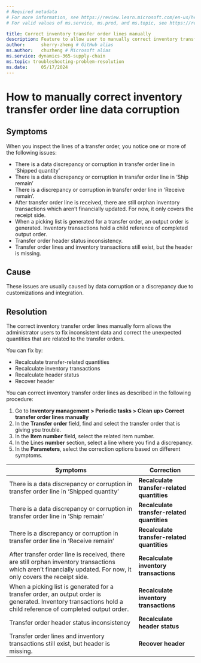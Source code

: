 ```yaml
---
# Required metadata
# For more information, see https://review.learn.microsoft.com/en-us/help/platform/learn-editor-add-metadata?branch=main
# For valid values of ms.service, ms.prod, and ms.topic, see https://review.learn.microsoft.com/en-us/help/platform/metadata-taxonomies?branch=main

title: Correct inventory transfer order lines manually
description: Feature to allow user to manually correct inventory transfer order line data corruption
author:      sherry-zheng # GitHub alias
ms.author:   chuzheng # Microsoft alias
ms.service: dynamics-365-supply-chain
ms.topic: troubleshooting-problem-resolution
ms.date:     05/17/2024
---
```

# How to manually correct inventory transfer order line data corruption

## Symptoms

When you inspect the lines of a transfer order, you notice one or more of the following issues:

- There is a data discrepancy or corruption in transfer order line in ‘Shipped quantity’
- There is a data discrepancy or corruption in transfer order line in ‘Ship remain’
- There is a discrepancy or corruption in transfer order line in ‘Receive remain’.
- After transfer order line is received, there are still orphan inventory transactions which aren’t financially updated. For now, it only covers the receipt side.
- When a picking list is generated for a transfer order, an output order is generated. Inventory transactions hold a child reference of completed output order.
- Transfer order header status inconsistency.
- Transfer order lines and inventory transactions still exist, but the header is missing.

## Cause

These issues are usually caused by data corruption or a discrepancy due to customizations and integration.

## Resolution

The correct inventory transfer order lines manually form allows the administrator users to fix inconsistent data and correct the unexpected quantities that are related to the transfer orders.

You can fix by:

- Recalculate transfer-related quantities
- Recalculate inventory transactions
- Recalculate header status
- Recover header

You can correct inventory transfer order lines as described in the following procedure:

1. Go to **Inventory management > Periodic tasks > Clean up> Correct transfer order lines manually**
2. In the **Transfer order** field, find and select the transfer order that is giving you trouble.
3. In the **Item number** field, select the related item number.
4. In the Lines **number** section, select a line where you find a discrepancy.
5. In the **Parameters**, select the correction options based on different symptoms.

| **Symptoms** | **Correction** |
| --- | --- |
| There is a data discrepancy or corruption in transfer order line in ‘Shipped quantity’ | **Recalculate transfer-related quantities** |
| There is a data discrepancy or corruption in transfer order line in ‘Ship remain’ | **Recalculate transfer-related quantities** |
| There is a discrepancy or corruption in transfer order line in ‘Receive remain’ | **Recalculate transfer-related quantities** |
| After transfer order line is received, there are still orphan inventory transactions which aren’t financially updated. For now, it only covers the receipt side. | **Recalculate inventory transactions** |
| When a picking list is generated for a transfer order, an output order is generated. Inventory transactions hold a child reference of completed output order. | **Recalculate inventory transactions** |
| Transfer order header status inconsistency | **Recalculate header status** |
| Transfer order lines and inventory transactions still exist, but header is missing. | **Recover header** |
